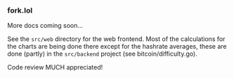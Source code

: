 ### fork.lol

More docs coming soon...

See the `src/web` directory for the web frontend. Most of the calculations for the charts are being done there except for the hashrate averages, these are done (partly) in the `src/backend` project (see bitcoin/difficulty.go).

Code review MUCH appreciated!